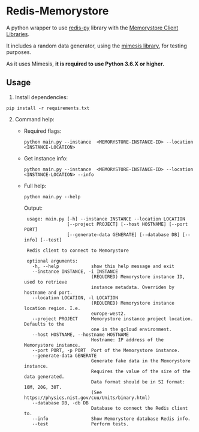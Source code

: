 # Redis-Memorystore

A python wrapper to use [redis-py](https://pypi.org/project/redis/) library with the [Memorystore Client Libraries](https://googleapis.github.io/google-cloud-python/latest/redis/index.html).

It includes a random data generator, using the [mimesis library](https://mimesis.readthedocs.io/), for testing purposes.

As it uses Mimesis, **it is required to use Python 3.6.X or higher.**

## Usage

1. Install dependencies:

`pip install -r requirements.txt`

2. Command help:

   - Required flags:

     `python main.py --instance  <MEMORYSTORE-INSTANCE-ID> --location <INSTANCE-LOCATION>`

   - Get instance info:

     `python main.py --instance  <MEMORYSTORE-INSTANCE-ID> --location <INSTANCE-LOCATION> --info`

   - Full help:

     `python main.py --help`

     Output:

     ```
      usage: main.py [-h] --instance INSTANCE --location LOCATION
                     [--project PROJECT] [--host HOSTNAME] [--port PORT]
                     [--generate-data GENERATE] [--database DB] [--info] [--test]

      Redis client to connect to Memorystore

      optional arguments:
        -h, --help            show this help message and exit
        --instance INSTANCE, -i INSTANCE
                              (REQUIRED) Memorystore instance ID, used to retrieve
                              instance metadata. Overriden by hostname and port.
        --location LOCATION, -l LOCATION
                              (REQUIRED) Memorystore instance location region. I.e.
                              europe-west2.
        --project PROJECT     Memorystore instance project location. Defaults to the
                              one in the gcloud environment.
        --host HOSTNAME, --hostname HOSTNAME
                              Hostname: IP address of the Memorystore instance.
        --port PORT, -p PORT  Port of the Memorystore instance.
        --generate-data GENERATE
                              Generate fake data in the Memorystore instance.
                              Requires the value of the size of the data generated.
                              Data format should be in SI format: 10M, 20G, 30T.
                              (See https://physics.nist.gov/cuu/Units/binary.html)
        --database DB, -db DB
                              Database to connect the Redis client to.
        --info                Show Memorystore database Redis info.
        --test                Perform tests.
     ```
